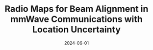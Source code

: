 ---
title: "Radio Maps for Beam Alignment in mmWave Communications with Location Uncertainty"
collection: publications
# permalink: /publication/2015-10-01-paper-title-number-3
# excerpt: 'This paper is about the number 3. The number 4 is left for future work.'
date: 2024-06-01
venue: 'IEEE Vehicular Technology Conference (VTC2024-Spring)'
paperurl: 'https://arxiv.org/abs/2402.16156'
citation: 'Tien Ngoc Ha, Daniel Romero, Roberto López-Valcarce, &quot;Radio Maps for Beam Alignment in mmWave Communications with Location Uncertainty;, <i>IEEE Vehicular Technology Conference</i>, Jun. 2024.'
---